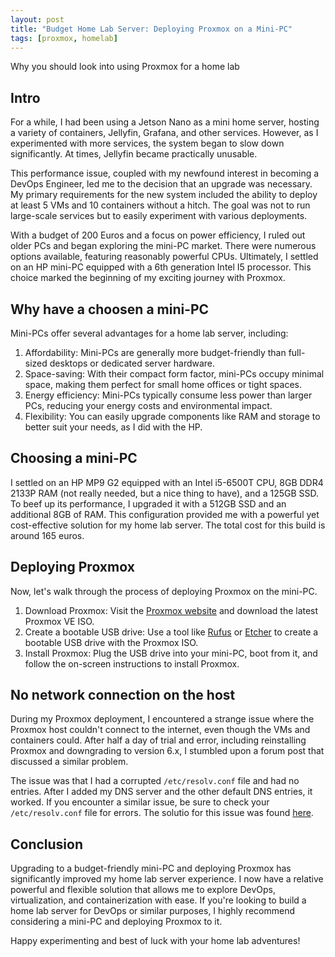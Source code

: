 ```yaml
---
layout: post
title: "Budget Home Lab Server: Deploying Proxmox on a Mini-PC"
tags: [proxmox, homelab]
---
```


Why you should look into using Proxmox for a home lab

## Intro

For a while, I had been using a Jetson Nano as a mini home server, hosting a variety of containers, Jellyfin, Grafana, and other services. However, as I experimented with more services, the system began to slow down significantly. At times, Jellyfin became practically unusable.

This performance issue, coupled with my newfound interest in becoming a DevOps Engineer, led me to the decision that an upgrade was necessary. My primary requirements for the new system included the ability to deploy at least 5 VMs and 10 containers without a hitch. The goal was not to run large-scale services but to easily experiment with various deployments.

With a budget of 200 Euros and a focus on power efficiency, I ruled out older PCs and began exploring the mini-PC market. There were numerous options available, featuring reasonably powerful CPUs. Ultimately, I settled on an HP mini-PC equipped with a 6th generation Intel I5 processor. This choice marked the beginning of my exciting journey with Proxmox.

## Why have a choosen a mini-PC

Mini-PCs offer several advantages for a home lab server, including:

1. Affordability: Mini-PCs are generally more budget-friendly than full-sized desktops or dedicated server hardware.
2. Space-saving: With their compact form factor, mini-PCs occupy minimal space, making them perfect for small home offices or tight spaces.
3. Energy efficiency: Mini-PCs typically consume less power than larger PCs, reducing your energy costs and environmental impact.
4. Flexibility: You can easily upgrade components like RAM and storage to better suit your needs, as I did with the HP.

## Choosing a mini-PC

I settled on an HP MP9 G2 equipped with an Intel i5-6500T CPU, 8GB DDR4 2133P RAM (not really needed, but a nice thing to have), and a 125GB SSD. To beef up its performance, I upgraded it with a 512GB SSD and an additional 8GB of RAM. This configuration provided me with a powerful yet cost-effective solution for my home lab server. The total cost for this build is around 165 euros.

## Deploying Proxmox

Now, let's walk through the process of deploying Proxmox on the mini-PC.

1. Download Proxmox: Visit the [Proxmox website](https://www.proxmox.com/en/downloads) and download the latest Proxmox VE ISO.
2. Create a bootable USB drive: Use a tool like [Rufus](https://rufus.ie/en/) or [Etcher](https://www.balena.io/etcher) to create a bootable USB drive with the Proxmox ISO.
3. Install Proxmox: Plug the USB drive into your mini-PC, boot from it, and follow the on-screen instructions to install Proxmox.

## No network connection on the host

During my Proxmox deployment, I encountered a strange issue where the Proxmox host couldn't connect to the internet, even though the VMs and containers could. After half a day of trial and error, including reinstalling Proxmox and downgrading to version 6.x, I stumbled upon a forum post that discussed a similar problem.

The issue was that I had a corrupted `/etc/resolv.conf` file and had no entries. After I added my DNS server and the other default DNS entries, it worked. If you encounter a similar issue, be sure to check your `/etc/resolv.conf` file for errors. The solutio for this issue was found [here](https://forum.proxmox.com/threads/proxmox-ve-7-2-3-host-cant-reach-internet-but-vms-can.109435/).

## Conclusion

Upgrading to a budget-friendly mini-PC and deploying Proxmox has significantly improved my home lab server experience. I now have a relative powerful and flexible solution that allows me to explore DevOps, virtualization, and containerization with ease. If you're looking to build a home lab server for DevOps or similar purposes, I highly recommend considering a mini-PC and deploying Proxmox to it.

Happy experimenting and best of luck with your home lab adventures!